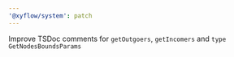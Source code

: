 ```yaml
---
'@xyflow/system': patch
---
```


Improve TSDoc comments for `getOutgoers`, `getIncomers` and `type GetNodesBoundsParams`
